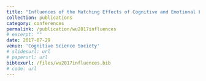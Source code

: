 ```yaml
---
title: "Influences of the Matching Effects of Cognitive and Emotional Factors on Attitude Change"
collection: publications
category: conferences
permalink: /publication/wu2017influences
# excerpt: ""
date: 2017-07-29
venue: 'Cognitive Science Society'
# slidesurl: url
# paperurl: url
bibtexurl: /files/wu2017influences.bib
# code: url
---
```


<!-- Introduction -->
<!-- In this work, we tried to simulate the cognitive and motional path via nerual network. -->
